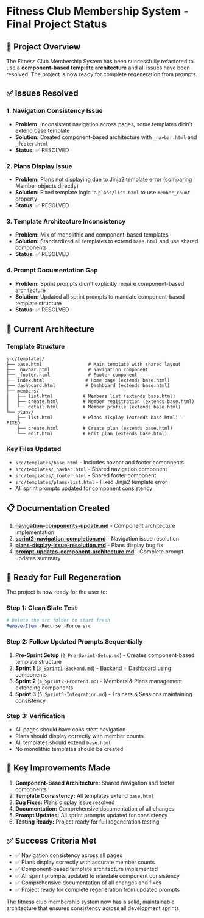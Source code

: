 # Fitness Club Membership System - Final Project Status

## 🎯 Project Overview

The Fitness Club Membership System has been successfully refactored to use a **component-based template architecture** and all issues have been resolved. The project is now ready for complete regeneration from prompts.

## ✅ Issues Resolved

### 1. Navigation Consistency Issue

- **Problem:** Inconsistent navigation across pages, some templates didn't extend base template
- **Solution:** Created component-based architecture with `_navbar.html` and `_footer.html`
- **Status:** ✅ RESOLVED

### 2. Plans Display Issue

- **Problem:** Plans not displaying due to Jinja2 template error (comparing Member objects directly)
- **Solution:** Fixed template logic in `plans/list.html` to use `member_count` property
- **Status:** ✅ RESOLVED

### 3. Template Architecture Inconsistency

- **Problem:** Mix of monolithic and component-based templates
- **Solution:** Standardized all templates to extend `base.html` and use shared components
- **Status:** ✅ RESOLVED

### 4. Prompt Documentation Gap

- **Problem:** Sprint prompts didn't explicitly require component-based architecture
- **Solution:** Updated all sprint prompts to mandate component-based template structure
- **Status:** ✅ RESOLVED

## 📁 Current Architecture

### Template Structure

```
src/templates/
├── base.html                 # Main template with shared layout
├── _navbar.html              # Navigation component
├── _footer.html              # Footer component
├── index.html               # Home page (extends base.html)
├── dashboard.html           # Dashboard (extends base.html)
├── members/
│   ├── list.html           # Members list (extends base.html)
│   ├── create.html         # Member registration (extends base.html)
│   └── detail.html         # Member profile (extends base.html)
└── plans/
    ├── list.html           # Plans display (extends base.html) - FIXED
    ├── create.html         # Create plan (extends base.html)
    └── edit.html           # Edit plan (extends base.html)
```

### Key Files Updated

- `src/templates/base.html` - Includes navbar and footer components
- `src/templates/_navbar.html` - Shared navigation component
- `src/templates/_footer.html` - Shared footer component
- `src/templates/plans/list.html` - Fixed Jinja2 template error
- All sprint prompts updated for component consistency

## 📋 Documentation Created

1. **[navigation-components-update.md](navigation-components-update.md)** - Component architecture implementation
2. **[sprint2-navigation-completion.md](sprint2-navigation-completion.md)** - Navigation issue resolution
3. **[plans-display-issue-resolution.md](plans-display-issue-resolution.md)** - Plans display bug fix
4. **[prompt-updates-component-architecture.md](prompt-updates-component-architecture.md)** - Complete prompt updates summary

## 🚀 Ready for Full Regeneration

The project is now ready for the user to:

### Step 1: Clean Slate Test

```powershell
# Delete the src folder to start fresh
Remove-Item -Recurse -Force src
```

### Step 2: Follow Updated Prompts Sequentially

1. **Pre-Sprint Setup** (`2_Pre-Sprint-Setup.md`) - Creates component-based template structure
2. **Sprint 1** (`3_Sprint1-Backend.md`) - Backend + Dashboard using components
3. **Sprint 2** (`4_Sprint2-Frontend.md`) - Members & Plans management extending components
4. **Sprint 3** (`5_Sprint3-Integration.md`) - Trainers & Sessions maintaining consistency

### Step 3: Verification

- All pages should have consistent navigation
- Plans should display correctly with member counts
- All templates should extend `base.html`
- No monolithic templates should be created

## 🎯 Key Improvements Made

1. **Component-Based Architecture:** Shared navigation and footer components
2. **Template Consistency:** All templates extend `base.html`
3. **Bug Fixes:** Plans display issue resolved
4. **Documentation:** Comprehensive documentation of all changes
5. **Prompt Updates:** All sprint prompts updated for consistency
6. **Testing Ready:** Project ready for full regeneration testing

## ✅ Success Criteria Met

- ✅ Navigation consistency across all pages
- ✅ Plans display correctly with accurate member counts
- ✅ Component-based template architecture implemented
- ✅ All sprint prompts updated to mandate component consistency
- ✅ Comprehensive documentation of all changes and fixes
- ✅ Project ready for complete regeneration from updated prompts

The fitness club membership system now has a solid, maintainable architecture that ensures consistency across all development sprints.
